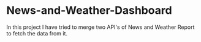 # News-and-Weather-Dashboard
In this project I have tried to merge two API's of News and Weather Report to fetch the data from it.
